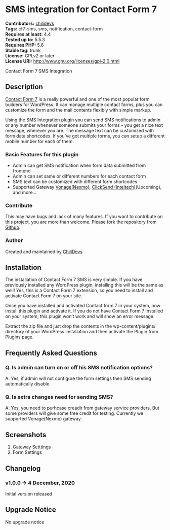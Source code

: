 # SMS integration for Contact Form 7 #
**Contributors:** [chilidevs](https://profiles.wordpress.org/chilidevs/)  
**Tags:** cf7-sms, sms, notification, contact-form  
**Requires at least:** 4.4  
**Tested up to:** 5.5.3  
**Requires PHP:** 5.6  
**Stable tag:** trunk  
**License:** GPLv2 or later  
**License URI:** http://www.gnu.org/licenses/gpl-2.0.html  

Contact Form 7 SMS Integration

## Description ##

[Contact Form 7](https://wordpress.org/plugins/contact-form-7/) is a really powerful and one of the most popular form builders for WordPress. It can manage multiple contact forms, plus you can customize the form and the mail contents flexibly with simple markup.

Using the SMS Integration plugin you can send SMS notifications to admin or any number whenever someone submits your forms – you get a nice text message, wherever you are. The message text can be customized with form data shortcodes. If you’ve got multiple forms, you can setup a different mobile number for each of them

### Basic Features for this plugin ###

* Admin can get SMS notification when form data submitted from frontend
* Admin can set same or different numbers for each contact form
* SMS text can be customized with different form shortcodes
* Supported Gateway [Vonage(Nexmo)](https://www.vonage.com/), [ClickSend (Inteltech)](https://www.clicksend.com/en/)(Upcoming), and more...

### Contribute ###
This may have bugs and lack of many features. If you want to contribute on this project, you are more than welcome. Please fork the repository from [Github](https://github.com/chilidevs/contact-form-7-sms/issues).

### Author ###
Created and maintained by [ChiliDevs](http://chilidevs.com)

## Installation ##

The installation of Contact Form 7 SMS is very simple. If you have previously installed any WordPress plugin, installing this will be the same as well! Yes, this is a Contact Form 7 extension, so you need to install and activate Contact Form 7 on your site.

Once you have installed and activated Contact form 7 in your system, now install this plugin and activate it. If you do not have Contact Form 7 installed on your system, this plugin won’t work and will show an error message.

Extract the zip file and just drop the contents in the wp-content/plugins/ directory of your WordPress installation and then activate the Plugin from Plugins page.

## Frequently Asked Questions ##

### Q. Is admin can turn on or off his SMS notification options? ###
A.  Yes, if admin will not configure the form settings then SMS sending automatically disable

### Q. Is extra changes need for sending SMS? ###
A.  Yes, you need to purhcase creadit from gateway service providers. But some providers will give some free credit for testing. Currently we supported Vonage(Nexmo) gateway.

## Screenshots ##
1. Gateway Setttings
2. Form Settings

## Changelog ##

### v1.0.0 -> 4 December, 2020 ###
Initial version released

## Upgrade Notice ##
No upgrade notice
